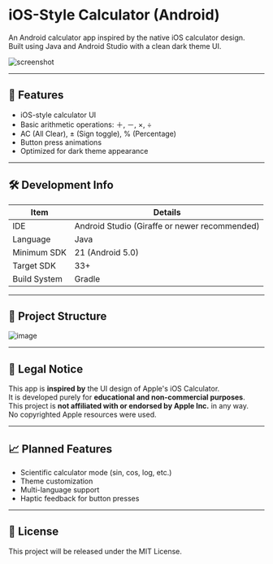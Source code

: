 # iOS-Style Calculator (Android)

An Android calculator app inspired by the native iOS calculator design.  
Built using Java and Android Studio with a clean dark theme UI.

![screenshot](screenshot.png) <!-- Replace with an actual screenshot if available -->

---

## 📱 Features

- iOS-style calculator UI
- Basic arithmetic operations: ＋, －, ×, ÷
- AC (All Clear), ± (Sign toggle), % (Percentage)
- Button press animations
- Optimized for dark theme appearance

---

## 🛠 Development Info

| Item            | Details                   |
|-----------------|---------------------------|
| IDE             | Android Studio (Giraffe or newer recommended) |
| Language        | Java                      |
| Minimum SDK     | 21 (Android 5.0)          |
| Target SDK      | 33+                       |
| Build System    | Gradle                    |

---

## 📁 Project Structure

![image](https://github.com/user-attachments/assets/96e19f30-84cd-4bfe-8004-b8beb769a5b4)



---

## 🚫 Legal Notice

This app is **inspired by** the UI design of Apple's iOS Calculator.  
It is developed purely for **educational and non-commercial purposes**.  
This project is **not affiliated with or endorsed by Apple Inc.** in any way.  
No copyrighted Apple resources were used.

---

## 📈 Planned Features

- Scientific calculator mode (sin, cos, log, etc.)
- Theme customization
- Multi-language support
- Haptic feedback for button presses

---

## 📄 License

This project will be released under the MIT License.

